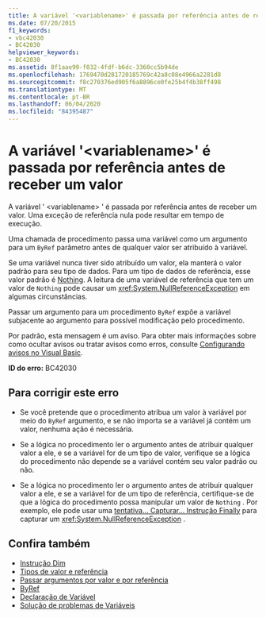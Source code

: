 ```yaml
---
title: A variável '<variablename>' é passada por referência antes de receber um valor
ms.date: 07/20/2015
f1_keywords:
- vbc42030
- BC42030
helpviewer_keywords:
- BC42030
ms.assetid: 8f1aae99-f032-4fdf-b6dc-3360cc5b94de
ms.openlocfilehash: 1769470d281720185769c42a8c08e4966a2281d8
ms.sourcegitcommit: f8c270376ed905f6a8896ce0fe25b4f4b38ff498
ms.translationtype: MT
ms.contentlocale: pt-BR
ms.lasthandoff: 06/04/2020
ms.locfileid: "84395487"
---
```

# <a name="variable-variablename-is-passed-by-reference-before-it-has-been-assigned-a-value"></a>A variável '\<variablename>' é passada por referência antes de receber um valor
A variável ' \<variablename> ' é passada por referência antes de receber um valor. Uma exceção de referência nula pode resultar em tempo de execução.  
  
 Uma chamada de procedimento passa uma variável como um argumento para um `ByRef` parâmetro antes de qualquer valor ser atribuído à variável.  
  
 Se uma variável nunca tiver sido atribuído um valor, ela manterá o valor padrão para seu tipo de dados. Para um tipo de dados de referência, esse valor padrão é [Nothing](../language-reference/nothing.md). A leitura de uma variável de referência que tem um valor de `Nothing` pode causar um <xref:System.NullReferenceException> em algumas circunstâncias.  
  
 Passar um argumento para um procedimento `ByRef` expõe a variável subjacente ao argumento para possível modificação pelo procedimento.  
  
 Por padrão, esta mensagem é um aviso. Para obter mais informações sobre como ocultar avisos ou tratar avisos como erros, consulte [Configurando avisos no Visual Basic](/visualstudio/ide/configuring-warnings-in-visual-basic).  
  
 **ID do erro:** BC42030  
  
## <a name="to-correct-this-error"></a>Para corrigir este erro  
  
- Se você pretende que o procedimento atribua um valor à variável por meio do `ByRef` argumento, e se não importa se a variável já contém um valor, nenhuma ação é necessária.  
  
- Se a lógica no procedimento ler o argumento antes de atribuir qualquer valor a ele, e se a variável for de um tipo de valor, verifique se a lógica do procedimento não depende se a variável contém seu valor padrão ou não.  
  
- Se a lógica no procedimento ler o argumento antes de atribuir qualquer valor a ele, e se a variável for de um tipo de referência, certifique-se de que a lógica do procedimento possa manipular um valor de `Nothing` . Por exemplo, ele pode usar uma [tentativa... Capturar... Instrução Finally](../language-reference/statements/try-catch-finally-statement.md) para capturar um <xref:System.NullReferenceException> .  
  
## <a name="see-also"></a>Confira também

- [Instrução Dim](../language-reference/statements/dim-statement.md)
- [Tipos de valor e referência](../programming-guide/language-features/data-types/value-types-and-reference-types.md)
- [Passar argumentos por valor e por referência](../programming-guide/language-features/procedures/passing-arguments-by-value-and-by-reference.md)
- [ByRef](../language-reference/modifiers/byref.md)
- [Declaração de Variável](../programming-guide/language-features/variables/variable-declaration.md)
- [Solução de problemas de Variáveis](../programming-guide/language-features/variables/troubleshooting-variables.md)
